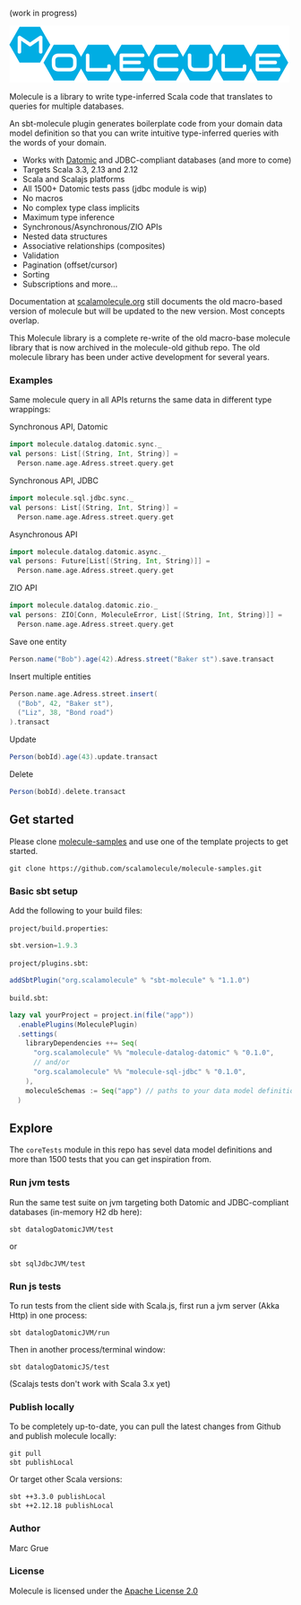 (work in progress)

![](project/resources/Molecule-logo.png)

Molecule is a library to write type-inferred Scala code that translates to queries for multiple databases.

An sbt-molecule plugin generates boilerplate code from your domain data model definition so that you can write intuitive type-inferred queries with the words of your domain.

- Works with [Datomic](http://www.datomic.com) and JDBC-compliant databases (and more to come)
- Targets Scala 3.3, 2.13 and 2.12
- Scala and Scalajs platforms
- All 1500+ Datomic tests pass (jdbc module is wip)
- No macros
- No complex type class implicits
- Maximum type inference
- Synchronous/Asynchronous/ZIO APIs
- Nested data structures
- Associative relationships (composites)
- Validation
- Pagination (offset/cursor)
- Sorting
- Subscriptions and more...

Documentation at [scalamolecule.org](http://scalamolecule.org) still documents the old macro-based version of molecule but will be updated to the new version. Most concepts overlap.

This Molecule library is a complete re-write of the old macro-base molecule library that is now archived in the molecule-old github repo. The old molecule library has been under active development for several years. 


### Examples

Same molecule query in all APIs returns the same data in different type wrappings:

Synchronous API, Datomic
```scala
import molecule.datalog.datomic.sync._
val persons: List[(String, Int, String)] = 
  Person.name.age.Adress.street.query.get
```
Synchronous API, JDBC
```scala
import molecule.sql.jdbc.sync._
val persons: List[(String, Int, String)] = 
  Person.name.age.Adress.street.query.get
```

Asynchronous API
```scala
import molecule.datalog.datomic.async._
val persons: Future[List[(String, Int, String)]] = 
  Person.name.age.Adress.street.query.get
```

ZIO API
```scala
import molecule.datalog.datomic.zio._
val persons: ZIO[Conn, MoleculeError, List[(String, Int, String)]] = 
  Person.name.age.Adress.street.query.get
```

Save one entity
```scala
Person.name("Bob").age(42).Adress.street("Baker st").save.transact
```

Insert multiple entities
```scala
Person.name.age.Adress.street.insert(
  ("Bob", 42, "Baker st"),
  ("Liz", 38, "Bond road")
).transact
```

Update
```scala
Person(bobId).age(43).update.transact
```

Delete
```scala
Person(bobId).delete.transact
```


## Get started

Please clone [molecule-samples](https://github.com/scalamolecule/molecule-samples) and use one of the template projects to get started.

    git clone https://github.com/scalamolecule/molecule-samples.git


### Basic sbt setup

Add the following to your build files:

`project/build.properties`:

```scala
sbt.version=1.9.3
```

`project/plugins.sbt`:

```scala
addSbtPlugin("org.scalamolecule" % "sbt-molecule" % "1.1.0")
```

`build.sbt`:

```scala
lazy val yourProject = project.in(file("app"))
  .enablePlugins(MoleculePlugin)
  .settings(
    libraryDependencies ++= Seq(
      "org.scalamolecule" %% "molecule-datalog-datomic" % "0.1.0",
      // and/or
      "org.scalamolecule" %% "molecule-sql-jdbc" % "0.1.0",
    ),
    moleculeSchemas := Seq("app") // paths to your data model definitions...
  )
```



## Explore

The `coreTests` module in this repo has sevel data model definitions and more than 1500 tests that you can get inspiration from.

 
### Run jvm tests

Run the same test suite on jvm targeting both Datomic and JDBC-compliant databases (in-memory H2 db here):

    sbt datalogDatomicJVM/test

or

    sbt sqlJdbcJVM/test


### Run js tests

To run tests from the client side with Scala.js, first run a jvm server (Akka Http) in one process:

    sbt datalogDatomicJVM/run

Then in another process/terminal window:

    sbt datalogDatomicJS/test

(Scalajs tests don't work with Scala 3.x yet)


### Publish locally

To be completely up-to-date, you can pull the latest changes from Github and publish molecule locally:

    git pull
    sbt publishLocal

Or target other Scala versions:

    sbt ++3.3.0 publishLocal
    sbt ++2.12.18 publishLocal


### Author

Marc Grue

### License

Molecule is licensed under the [Apache License 2.0](http://en.wikipedia.org/wiki/Apache_license)